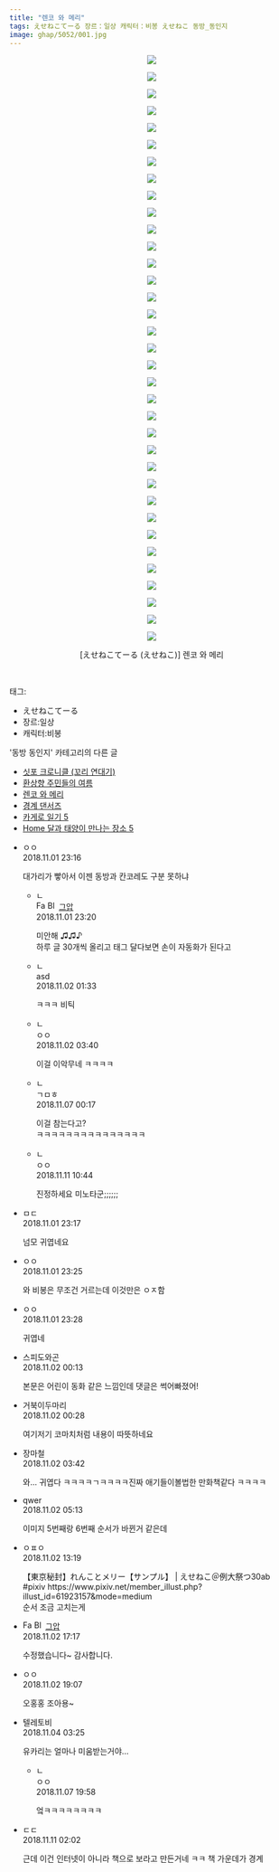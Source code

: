 ```yaml
---
title: "렌코 와 메리"
tags: えせねこてーる 장르：일상 캐릭터：비봉 えせねこ 동방_동인지
image: ghap/5052/001.jpg
---
```

<div class="article">
<p style="text-align: center; clear: none; float: none;"><img src="{{ site.nasurl }}/ghap/5052/001.jpg"/></p>
<p style="text-align: center; clear: none; float: none;"><img src="{{ site.nasurl }}/ghap/5052/002.jpg"/></p>
<p style="text-align: center; clear: none; float: none;"><img src="{{ site.nasurl }}/ghap/5052/003.jpg"/></p>
<p style="text-align: center; clear: none; float: none;"><img src="{{ site.nasurl }}/ghap/5052/004.jpg"/></p>
<p style="text-align: center; clear: none; float: none;"><img src="{{ site.nasurl }}/ghap/5052/005.jpg"/></p>
<p style="text-align: center; clear: none; float: none;"><img src="{{ site.nasurl }}/ghap/5052/006.jpg"/></p>
<p style="text-align: center; clear: none; float: none;"><img src="{{ site.nasurl }}/ghap/5052/007.jpg"/></p>
<p style="text-align: center; clear: none; float: none;"><img src="{{ site.nasurl }}/ghap/5052/008.jpg"/></p>
<p style="text-align: center; clear: none; float: none;"><img src="{{ site.nasurl }}/ghap/5052/009.jpg"/></p>
<p style="text-align: center; clear: none; float: none;"><img src="{{ site.nasurl }}/ghap/5052/010.jpg"/></p>
<p style="text-align: center; clear: none; float: none;"><img src="{{ site.nasurl }}/ghap/5052/011.jpg"/></p>
<p style="text-align: center; clear: none; float: none;"><img src="{{ site.nasurl }}/ghap/5052/012.jpg"/></p>
<p style="text-align: center; clear: none; float: none;"><img src="{{ site.nasurl }}/ghap/5052/013.jpg"/></p>
<p style="text-align: center; clear: none; float: none;"><img src="{{ site.nasurl }}/ghap/5052/014.jpg"/></p>
<p style="text-align: center; clear: none; float: none;"><img src="{{ site.nasurl }}/ghap/5052/015.jpg"/></p>
<p style="text-align: center; clear: none; float: none;"><img src="{{ site.nasurl }}/ghap/5052/016.jpg"/></p>
<p style="text-align: center; clear: none; float: none;"><img src="{{ site.nasurl }}/ghap/5052/017.jpg"/></p>
<p style="text-align: center; clear: none; float: none;"><img src="{{ site.nasurl }}/ghap/5052/018.jpg"/></p>
<p style="text-align: center; clear: none; float: none;"><img src="{{ site.nasurl }}/ghap/5052/019.jpg"/></p>
<p style="text-align: center; clear: none; float: none;"><img src="{{ site.nasurl }}/ghap/5052/020.jpg"/></p>
<p style="text-align: center; clear: none; float: none;"><img src="{{ site.nasurl }}/ghap/5052/021.jpg"/></p>
<p style="text-align: center; clear: none; float: none;"><img src="{{ site.nasurl }}/ghap/5052/022.jpg"/></p>
<p style="text-align: center; clear: none; float: none;"><img src="{{ site.nasurl }}/ghap/5052/023.jpg"/></p>
<p style="text-align: center; clear: none; float: none;"><img src="{{ site.nasurl }}/ghap/5052/024.jpg"/></p>
<p style="text-align: center; clear: none; float: none;"><img src="{{ site.nasurl }}/ghap/5052/025.jpg"/></p>
<p style="text-align: center; clear: none; float: none;"><img src="{{ site.nasurl }}/ghap/5052/026.jpg"/></p>
<p style="text-align: center; clear: none; float: none;"><img src="{{ site.nasurl }}/ghap/5052/027.jpg"/></p>
<p style="text-align: center; clear: none; float: none;"><img src="{{ site.nasurl }}/ghap/5052/028.jpg"/></p>
<p style="text-align: center; clear: none; float: none;"><img src="{{ site.nasurl }}/ghap/5052/029.jpg"/></p>
<p style="text-align: center; clear: none; float: none;"><img src="{{ site.nasurl }}/ghap/5052/030.jpg"/></p>
<p style="text-align: center; clear: none; float: none;"><img src="{{ site.nasurl }}/ghap/5052/031.jpg"/></p>
<p style="text-align: center; clear: none; float: none;"><img src="{{ site.nasurl }}/ghap/5052/032.jpg"/></p>
<p style="text-align: center; clear: none; float: none;"><img src="{{ site.nasurl }}/ghap/5052/033.jpg"/></p>
<p style="text-align: center; clear: none; float: none;"><img src="{{ site.nasurl }}/ghap/5052/034.jpg"/></p>
<p style="text-align: center; clear: none; float: none;"><img src="{{ site.nasurl }}/ghap/5052/035.jpg"/></p>
<p style="text-align: center; clear: none; float: none;">[えせねこてーる (えせねこ)] 렌코 와 메리</p>
<p><br/></p>
</div><div class="tagTrail">
<p>태그: </p>
<ul>
<li>えせねこてーる</li>
<li>장르:일상</li>
<li>캐릭터:비봉</li>
</ul>
</div><div class="another">
<p>'동방 동인지' 카테고리의 다른 글</p>
<ul>
<li><a href="/2018-11-02-ghap_5083">싯포 크로니클 (꼬리 연대기)</a></li>
<li><a href="/2018-11-01-ghap_1223">환상향 주민들의 여름</a></li>
<li><a href="/2018-11-01-ghap_5052">렌코 와 메리</a></li>
<li><a href="/2018-10-29-ghap_4821">경계 댄서즈</a></li>
<li><a href="/2018-10-28-ghap_4930">카게로 일기 5</a></li>
<li><a href="/2018-10-28-ghap_4929">Home 달과 태양이 만나는 장소 5</a></li>
</ul>
</div><div class="cb_module cb_fluid">
<div class="cb_wrt cb_profile">
<div class="comment">
<ul>
<li class="cb_thumb_off" id="comment15366347">
<div class="cb_comment_area">
<div class="cb_info_area">
<div class="cb_section">
<span class="cb_nick_name">ㅇㅇ</span>
</div>
<div class="cb_section">
<span class="cb_date">2018.11.01 23:16 </span>
</div>
</div>
<div class="cb_dsc_comment">
<p class="cb_dsc">
											대가리가 빻아서 이젠 동방과 칸코레도 구분 못하냐
										</p>
</div>
<ul>
<li class="cb_thumb_off" id="comment15366349">
<span class="cb_bu_subnode">ㄴ</span>
<div class="cb_comment_area">
<div class="cb_info_area">
<div class="cb_section">
<span class="cb_nick_name"><img alt="Favicon of https://ghaptouhou.tistory.com" height="16" onerror="this.onerror=null;this.parentNode.removeChild(this)" src="https://ghaptouhou.tistory.com/favicon.ico" width="16"/> <img alt="BlogIcon" height="16" onerror="this.parentNode.removeChild(this)" src="https://ghaptouhou.tistory.com/index.gif" width="16"/> <a href="https://ghaptouhou.tistory.com" onclick="return openLinkInNewWindow(this)"> 그압</a><span class="tistoryProfileLayerTrigger" onclick='TistoryProfile.show(event, this, {"title":"\uc800\uae30 \uc774\uac70 \ub098\uc911\uc5d0 \uc218\uc815 \uac00\ub2a5\ud558\ub098\uc694","url":"https:\/\/ghap.tistory.com","nickname":"\uadf8\uc555","items":[]}); return false;'></span></span>
</div>
<div class="cb_section">
<span class="cb_date">2018.11.01 23:20 </span>
</div>
</div>
<div class="cb_dsc_comment">
<p class="cb_dsc">
																미안해 ♫♫♪<br/>
하루 글 30개씩 올리고 태그 달다보면 손이 자동화가 된다고
															</p>
</div>
</div>
</li>
<li class="cb_thumb_off" id="comment15366394">
<span class="cb_bu_subnode">ㄴ</span>
<div class="cb_comment_area">
<div class="cb_info_area">
<div class="cb_section">
<span class="cb_nick_name">asd</span>
</div>
<div class="cb_section">
<span class="cb_date">2018.11.02 01:33 </span>
</div>
</div>
<div class="cb_dsc_comment">
<p class="cb_dsc">
																ㅋㅋㅋ 비틱
															</p>
</div>
</div>
</li>
<li class="cb_thumb_off" id="comment15366434">
<span class="cb_bu_subnode">ㄴ</span>
<div class="cb_comment_area">
<div class="cb_info_area">
<div class="cb_section">
<span class="cb_nick_name">ㅇㅇ</span>
</div>
<div class="cb_section">
<span class="cb_date">2018.11.02 03:40 </span>
</div>
</div>
<div class="cb_dsc_comment">
<p class="cb_dsc">
																이걸 이악무네 ㅋㅋㅋㅋ
															</p>
</div>
</div>
</li>
<li class="cb_thumb_off" id="comment15368814">
<span class="cb_bu_subnode">ㄴ</span>
<div class="cb_comment_area">
<div class="cb_info_area">
<div class="cb_section">
<span class="cb_nick_name">ㄱㅁㅎ</span>
</div>
<div class="cb_section">
<span class="cb_date">2018.11.07 00:17 </span>
</div>
</div>
<div class="cb_dsc_comment">
<p class="cb_dsc">
																이걸  참는다고?<br/>
ㅋㅋㅋㅋㅋㅋㅋㅋㅋㅋㅋㅋㅋㅋㅋ
															</p>
</div>
</div>
</li>
<li class="cb_thumb_off" id="comment15371416">
<span class="cb_bu_subnode">ㄴ</span>
<div class="cb_comment_area">
<div class="cb_info_area">
<div class="cb_section">
<span class="cb_nick_name">ㅇㅇ</span>
</div>
<div class="cb_section">
<span class="cb_date">2018.11.11 10:44 </span>
</div>
</div>
<div class="cb_dsc_comment">
<p class="cb_dsc">
																진정하세요 미노타군;;;;;;
															</p>
</div>
</div>
</li>
</ul>
</div></li>
<li class="cb_thumb_off" id="comment15366348">
<div class="cb_comment_area">
<div class="cb_info_area">
<div class="cb_section">
<span class="cb_nick_name">ㅁㄷ</span>
</div>
<div class="cb_section">
<span class="cb_date">2018.11.01 23:17 </span>
</div>
</div>
<div class="cb_dsc_comment">
<p class="cb_dsc">
											넘모 귀엽네요
										</p>
</div>
</div></li>
<li class="cb_thumb_off" id="comment15366352">
<div class="cb_comment_area">
<div class="cb_info_area">
<div class="cb_section">
<span class="cb_nick_name">ㅇㅇ</span>
</div>
<div class="cb_section">
<span class="cb_date">2018.11.01 23:25 </span>
</div>
</div>
<div class="cb_dsc_comment">
<p class="cb_dsc">
											와 비봉은 무조건 거르는데 이것만은 ㅇㅈ함
										</p>
</div>
</div></li>
<li class="cb_thumb_off" id="comment15366354">
<div class="cb_comment_area">
<div class="cb_info_area">
<div class="cb_section">
<span class="cb_nick_name">ㅇㅇ</span>
</div>
<div class="cb_section">
<span class="cb_date">2018.11.01 23:28 </span>
</div>
</div>
<div class="cb_dsc_comment">
<p class="cb_dsc">
											귀엽네
										</p>
</div>
</div></li>
<li class="cb_thumb_off" id="comment15366370">
<div class="cb_comment_area">
<div class="cb_info_area">
<div class="cb_section">
<span class="cb_nick_name">스피도와곤</span>
</div>
<div class="cb_section">
<span class="cb_date">2018.11.02 00:13 </span>
</div>
</div>
<div class="cb_dsc_comment">
<p class="cb_dsc">
											본문은 어린이 동화 같은 느낌인데 댓글은 썩어빠졌어!
										</p>
</div>
</div></li>
<li class="cb_thumb_off" id="comment15366378">
<div class="cb_comment_area">
<div class="cb_info_area">
<div class="cb_section">
<span class="cb_nick_name">거북이두마리</span>
</div>
<div class="cb_section">
<span class="cb_date">2018.11.02 00:28 </span>
</div>
</div>
<div class="cb_dsc_comment">
<p class="cb_dsc">
											여기저기 코마치처럼 내용이 따뜻하네요
										</p>
</div>
</div></li>
<li class="cb_thumb_off" id="comment15366435">
<div class="cb_comment_area">
<div class="cb_info_area">
<div class="cb_section">
<span class="cb_nick_name">장마철</span>
</div>
<div class="cb_section">
<span class="cb_date">2018.11.02 03:42 </span>
</div>
</div>
<div class="cb_dsc_comment">
<p class="cb_dsc">
											와... 귀엽다 ㅋㅋㅋㅋㄱㅋㅋㅋㅋ진짜 애기들이볼법한 만화책같다 ㅋㅋㅋㅋ
										</p>
</div>
</div></li>
<li class="cb_thumb_off" id="comment15366445">
<div class="cb_comment_area">
<div class="cb_info_area">
<div class="cb_section">
<span class="cb_nick_name">qwer</span>
</div>
<div class="cb_section">
<span class="cb_date">2018.11.02 05:13 </span>
</div>
</div>
<div class="cb_dsc_comment">
<p class="cb_dsc">
											이미지 5번째랑 6번째 순서가 바뀐거 같은데
										</p>
</div>
</div></li>
<li class="cb_thumb_off" id="comment15366587">
<div class="cb_comment_area">
<div class="cb_info_area">
<div class="cb_section">
<span class="cb_nick_name">ㅇㅍㅇ</span>
</div>
<div class="cb_section">
<span class="cb_date">2018.11.02 13:19 </span>
</div>
</div>
<div class="cb_dsc_comment">
<p class="cb_dsc">
											【東京秘封】れんことメリー【サンプル】 | えせねこ＠例大祭つ30ab #pixiv https://www.pixiv.net/member_illust.php?illust_id=61923157&amp;mode=medium<br/>
순서 조금 고치는게
										</p>
</div>
</div></li>
<li class="cb_thumb_off" id="comment15366670">
<div class="cb_comment_area">
<div class="cb_info_area">
<div class="cb_section">
<span class="cb_nick_name"><img alt="Favicon of https://ghaptouhou.tistory.com" height="16" onerror="this.onerror=null;this.parentNode.removeChild(this)" src="https://ghaptouhou.tistory.com/favicon.ico" width="16"/> <img alt="BlogIcon" height="16" onerror="this.parentNode.removeChild(this)" src="https://ghaptouhou.tistory.com/index.gif" width="16"/> <a href="https://ghaptouhou.tistory.com" onclick="return openLinkInNewWindow(this)"> 그압</a><span class="tistoryProfileLayerTrigger" onclick='TistoryProfile.show(event, this, {"title":"\uc800\uae30 \uc774\uac70 \ub098\uc911\uc5d0 \uc218\uc815 \uac00\ub2a5\ud558\ub098\uc694","url":"https:\/\/ghap.tistory.com","nickname":"\uadf8\uc555","items":[]}); return false;'></span></span>
</div>
<div class="cb_section">
<span class="cb_date">2018.11.02 17:17 </span>
</div>
</div>
<div class="cb_dsc_comment">
<p class="cb_dsc">
											수정했습니다~ 감사합니다.
										</p>
</div>
</div></li>
<li class="cb_thumb_off" id="comment15366709">
<div class="cb_comment_area">
<div class="cb_info_area">
<div class="cb_section">
<span class="cb_nick_name">ㅇㅇ</span>
</div>
<div class="cb_section">
<span class="cb_date">2018.11.02 19:07 </span>
</div>
</div>
<div class="cb_dsc_comment">
<p class="cb_dsc">
											오홍홍 조아용~
										</p>
</div>
</div></li>
<li class="cb_thumb_off" id="comment15367239">
<div class="cb_comment_area">
<div class="cb_info_area">
<div class="cb_section">
<span class="cb_nick_name">텔레토비</span>
</div>
<div class="cb_section">
<span class="cb_date">2018.11.04 03:25 </span>
</div>
</div>
<div class="cb_dsc_comment">
<p class="cb_dsc">
											유카리는 얼마나 미움받는거야...
										</p>
</div>
<ul>
<li class="cb_thumb_off" id="comment15369237">
<span class="cb_bu_subnode">ㄴ</span>
<div class="cb_comment_area">
<div class="cb_info_area">
<div class="cb_section">
<span class="cb_nick_name">ㅇㅇ</span>
</div>
<div class="cb_section">
<span class="cb_date">2018.11.07 19:58 </span>
</div>
</div>
<div class="cb_dsc_comment">
<p class="cb_dsc">
																엌ㅋㅋㅋㅋㅋㅋㅋㅋ 
															</p>
</div>
</div>
</li>
</ul>
</div></li>
<li class="cb_thumb_off" id="comment15371294">
<div class="cb_comment_area">
<div class="cb_info_area">
<div class="cb_section">
<span class="cb_nick_name">ㄷㄷ</span>
</div>
<div class="cb_section">
<span class="cb_date">2018.11.11 02:02 </span>
</div>
</div>
<div class="cb_dsc_comment">
<p class="cb_dsc">
											근데 이건 인터넷이 아니라 책으로 보라고 만든거네 ㅋㅋ 책 가운데가 경계
										</p>
</div>
</div></li>
</ul>
</div>
</div><!-- commentList close -->
</div>